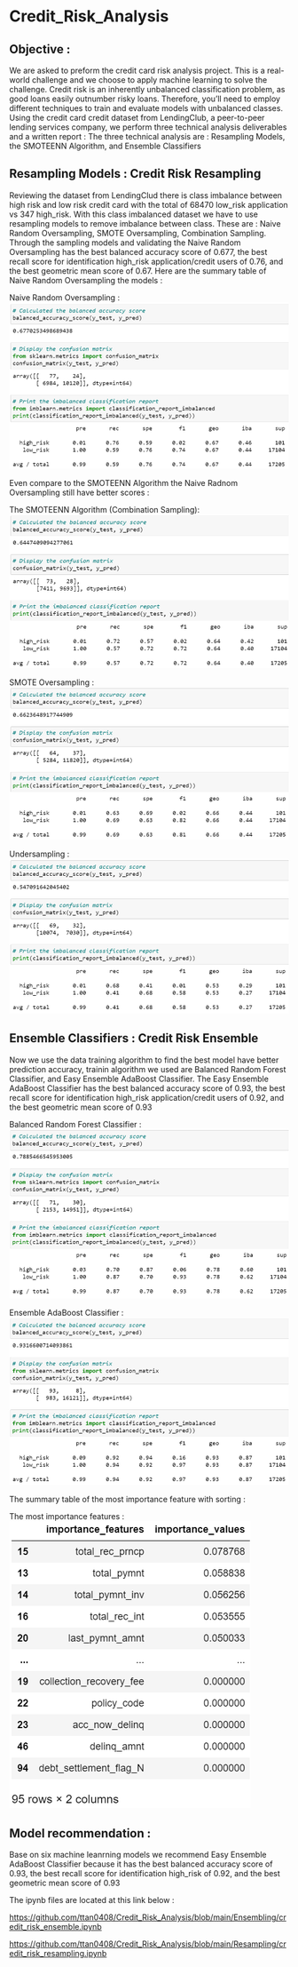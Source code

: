 # Credit_Risk_Analysis

## Objective : 
We are asked to preform the credit card risk analysis project.  This is a real-world challenge and we choose to apply machine learning to solve the challenge.
Credit risk is an inherently unbalanced classification problem, as good loans easily outnumber risky loans. Therefore, you’ll need to employ different techniques to train and evaluate models with unbalanced classes. Using the credit card credit dataset from LendingClub, a peer-to-peer lending services company, we perform three technical analysis deliverables and a written report : The three technical analysis are : Resampling Models, the SMOTEENN Algorithm, and Ensemble Classifiers 

## Resampling Models : Credit Risk Resampling
Reviewing the dataset from LendingClud there is class imbalance between high risk and low risk credit card with the total of 68470 low_risk application vs 347 high_risk. With this class imbalanced dataset we have to use resampling models to remove imbalance between class. These are : Naive Random Oversampling, SMOTE Oversampling, Combination Sampling. Through the sampling models and validating the Naive Random Oversampling has the best balanced accuracy score of 0.677, the best recall score for identification high_risk application/credit users of 0.76, and the best geometric mean score of 0.67. Here are the summary table of Naive Random Oversampling the models : 

 Naive Random Oversampling  : 
 ![alt text][Image1]
  
 [Image1]: https://github.com/ttan0408/Credit_Risk_Analysis/blob/main/Resources/Naive_Random_Oversampling.PNG "Naive Random Oversampling"
  
 Even compare to the SMOTEENN Algorithm the Naive Radnom Oversampling still have better scores :
 
 The SMOTEENN Algorithm (Combination Sampling):
 ![alt text][Image2]
  
  [Image2]: https://github.com/ttan0408/Credit_Risk_Analysis/blob/main/Resources/Combination_sampling.PNG "The SMOTEENN Algorithm"
  
 SMOTE Oversampling :
 ![alt text][Image3]
  
  [Image3]: https://github.com/ttan0408/Credit_Risk_Analysis/blob/main/Resources/SMOTE_Oversampling.PNG "SMOTE Oversampling"
  
 Undersampling :
 ![alt text][Image4]
  
  [Image4]: https://github.com/ttan0408/Credit_Risk_Analysis/blob/main/Resources/Undersampling.PNG "Undersampling"

## Ensemble Classifiers : Credit Risk Ensemble 
Now we use the data training algorithm to find the best model have better prediction accuracy, trainin algorithm  we used are Balanced Random Forest Classifier, and Easy Ensemble AdaBoost Classifier. The Easy Ensemble AdaBoost Classifier has the best balanced accuracy score of 0.93, the best recall score for identification high_risk application/credit users of 0.92, and the best geometric mean score of 0.93

Balanced Random Forest Classifier :
![alt text][Image5]
  
 [Image5]: https://github.com/ttan0408/Credit_Risk_Analysis/blob/main/Resources/Balanced_Random_Forest_Classifier.PNG "Balanced Random Forest Classifier"
 
Ensemble AdaBoost Classifier :
![alt text][Image6]
  
 [Image6]: https://github.com/ttan0408/Credit_Risk_Analysis/blob/main/Resources/Easy_Ensemble_AdaBoost_Classifier.PNG "Ensemble AdaBoost Classifier"
 
 The summary table of the most importance feature with sorting :
 
 The most importance features :
![alt text][Image7]
  
 [Image7]: https://github.com/ttan0408/Credit_Risk_Analysis/blob/main/Resources/Importance_features_table.PNG "The most importance features"
 
## Model recommendation :
Base on six machine leanrning models we recommend Easy Ensemble AdaBoost Classifier because it has the best balanced accuracy score of 0.93, the best recall score for identification high_risk of 0.92, and the best geometric mean score of 0.93

The ipynb files are located at this link below :

https://github.com/ttan0408/Credit_Risk_Analysis/blob/main/Ensembling/credit_risk_ensemble.ipynb

https://github.com/ttan0408/Credit_Risk_Analysis/blob/main/Resampling/credit_risk_resampling.ipynb



 
 
 
